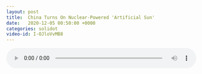 ```yaml
---
layout: post
title:  China Turns On Nuclear-Powered 'Artificial Sun'
date:   2020-12-05 00:50:00 +0000
categories: solidot
video-id: I-OJloVvMB8
---
```


<audio src="/assets/53454e8811c93ba758915fbb9c4673d5.mp3" style="width: 100%;" controls></audio>

